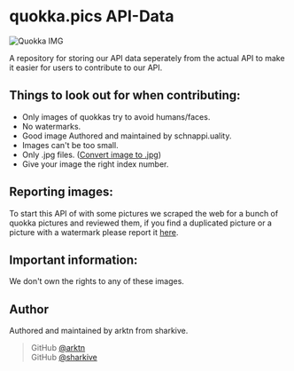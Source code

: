 # quokka.pics API-Data
![Quokka IMG](https://i.imgur.com/Wydf2KL.jpg)

A repository for storing our API data seperately from the actual API to make it easier for users to contribute to our API.

## Things to look out for when contributing:
* Only images of quokkas try to avoid humans/faces.
* No watermarks.
* Good image Authored and maintained by schnappi.uality.
* Images can't be too small.
* Only .jpg files. ([Convert image to .jpg](https://image.online-convert.com/convert-to-jpg))
* Give your image the right index number.

## Reporting images:
To start this API of with some pictures we scraped the web for a bunch of quokka pictures and reviewed them, if you find a duplicated picture or a picture with a watermark please report it [here](https://github.com/quokka-api/data/issues).

## Important information:
We don't own the rights to any of these images.

## Author

Authored and maintained by arktn from sharkive.

> GitHub [@arktn](https://github.com/arktn)<br>
> GitHub [@sharkive](https://github.com/sharkive)
